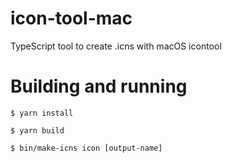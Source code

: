 icon-tool-mac
======

TypeScript tool to create .icns with macOS icontool

# Building and running

`$ yarn install`

`$ yarn build`

`$ bin/make-icns icon [output-name]`
